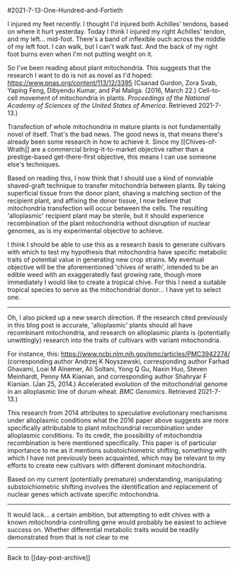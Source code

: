 #2021-7-13-One-Hundred-and-Fortieth

I injured my feet recently.  I thought I'd injured both Achilles' tendons, based on where it hurt yesterday.  Today I think I injured my right Achilles' tendon, and my left... mid-foot.  There's a band of inflexible ouch across the middle of my left foot.  I can walk, but I can't walk fast.  And the back of my right foot burns even when I'm not putting weight on it.

So I've been reading about plant mitochondria.  This suggests that the research I want to do is not as novel as I'd hoped:
https://www.pnas.org/content/113/12/3395 (Csanad Gurdon, Zora Svab, Yaping Feng, Dibyendu Kumar, and Pal Maliga.  (2016, March 22.)  Cell-to-cell movement of mitochondria in plants.  *Proceedings of the National Academy of Sciences of the United States of America*.  Retrieved 2021-7-13.)

Transfection of whole mitochondria in mature plants is not fundamentally novel of itself.  That's the bad news.  The good news is, that means there's already been some research in how to achieve it.  Since my [[Chives-of-Wrath]] are a commercial bring-it-to-market objective rather than a prestige-based get-there-first objective, this means I can use someone else's techniques.

Based on reading this, I now think that I should use a kind of nonviable shaved-graft technique to transfer mitochondria between plants.  By taking superficial tissue from the donor plant, shaving a matching section of the recipient plant, and affixing the donor tissue, I now believe that mitochondria transfection will occur between the cells.  The resulting 'alloplasmic' recipient plant may be sterile, but it should experience recombination of the plant mitochondria without disruption of nuclear genomes, as is my experimental objective to achieve.

I think I should be able to use this as a research basis to generate cultivars with which to test my hypothesis that mitochondria have specific metabolic traits of potential value in generating new crop strains.  My eventual objective will be the aforementioned 'chives of wrath', intended to be an edible weed with an exaggeratedly fast growing rate, though more immediately I would like to create a tropical chive.  For this I need a suitable tropical species to serve as the mitochondrial donor...  I have yet to select one.

---
Oh, I also picked up a new search direction.  If the research cited previously in this blog post is accurate, 'alloplasmic' plants should all have recombinant mitochondria, and research on alloplasmic plants is (potentially unwittingly) research into the traits of cultivars with variant mitochondria.

For instance, this:
https://www.ncbi.nlm.nih.gov/pmc/articles/PMC3942274/ (corresponding author Andrzej K Noyszewski, corresponding author Farhad Ghavami, Loai M Alnemer, Ali Soltani, Yong Q Gu, Naxin Huo, Steven Meinhardt, Penny MA Kianian, and corresponding author Shahryar F Kianian.  (Jan 25, 2014.)  Accelerated evolution of the mitochondrial genome in an alloplasmic line of durum wheat.  *BMC Genomics*.  Retrieved 2021-7-13.)

This research from 2014 attributes to speculative evolutionary mechanisms under alloplasmic conditions what the 2016 paper above suggests are more specifically attributable to plant mitochondrial recombination under alloplasmic conditions.  To its credit, the possibility of mitochondria recombination is here mentioned specifically.  This paper is of particular importance to me as it mentions substoichiometric shifting, something with which I have not previously been acquainted, which may be relevant to my efforts to create new cultivars with different dominant mitochondria.

Based on my current (potentially premature) understanding, manipulating substoichiometric shifting involves the identification and replacement of nuclear genes which activate specific mitochondria.

---
It would lack... a certain ambition, but attempting to edit chives with a known mitochondria controlling gene would probably be easiest to achieve success on.  Whether differential metabolic traits would be readily demonstrated from that is not clear to me

---
Back to [[day-post-archive]]